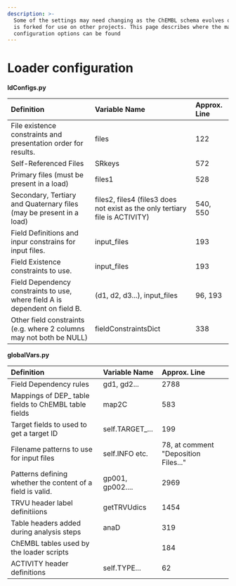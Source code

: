 ```yaml
---
description: >-
  Some of the settings may need changing as the ChEMBL schema evolves or as it
  is forked for use on other projects. This page describes where the main
  configuration options can be found
---
```


# Loader configuration

**ldConfigs.py**

| Definition | Variable Name | Approx. Line |
| :--- | :--- | :--- |
| File existence constraints and presentation order for results. | files | 122 |
| Self-Referenced Files | SRkeys | 572 |
| Primary files \(must be present in a load\) | files1 | 528 |
| Secondary, Tertiary and Quaternary files \(may be present in a load\) | files2, files4 \(files3 does not exist as the only tertiary file is ACTIVITY\) | 540, 550 |
| Field Definitions and inpur constrains for input files.  | input\_files | 193 |
| Field Existence constraints to use. | input\_files | 193 |
| Field Dependency constraints to use, where field A is dependent on field B. | \(d1, d2, d3...\), input\_files | 96, 193 |
| Other field constraints \(e.g. where 2 columns may not both be NULL\) | fieldConstraintsDict | 338 |

**globalVars.py**

| Definition | Variable Name | Approx. Line |
| :--- | :--- | :--- |
| Field Dependency rules | gd1, gd2... | 2788 |
| Mappings of DEP\_ table fields to ChEMBL table fields | map2C | 583 |
| Target fields to used to get a target ID | self.TARGET\_... | 199 |
| Filename patterns to use for input files | self.INFO etc. | 78, at comment "Deposition Files..." |
| Patterns defining whether the content of a field is valid. | gp001, gp002.... | 2969 |
| TRVU header label definitiions | getTRVUdics | 1454 |
| Table headers added during analysis steps | anaD | 319 |
| ChEMBL tables used by the  loader scripts |  | 184 |
| ACTIVITY header definitions | self.TYPE... | 62 |

